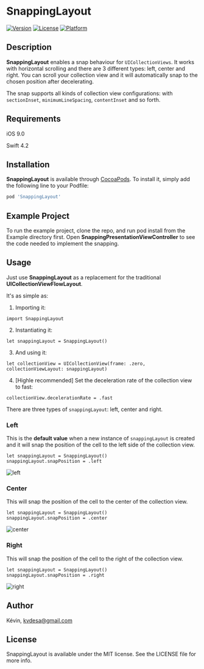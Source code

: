 # SnappingLayout

[![Version](https://img.shields.io/cocoapods/v/SnappingLayout.svg?style=flat)](https://cocoapods.org/pods/SnappingLayout)
[![License](https://img.shields.io/cocoapods/l/SnappingLayout.svg?style=flat)](https://cocoapods.org/pods/SnappingLayout)
[![Platform](https://img.shields.io/cocoapods/p/SnappingLayout.svg?style=flat)](https://cocoapods.org/pods/SnappingLayout)

## Description

**SnappingLayout** enables a snap behaviour for `UICollectionViews`.
It works with horizontal scrolling and there are 3 different types: left, center and right.
You can scroll your collection view and it will automatically snap to the chosen position after decelerating.

The snap supports all kinds of collection view configurations: with `sectionInset`, `minimumLineSpacing`, `contentInset` and so forth.

## Requirements

iOS 9.0

Swift 4.2

## Installation

**SnappingLayout** is available through [CocoaPods](https://cocoapods.org). To install
it, simply add the following line to your Podfile:

```ruby
pod 'SnappingLayout'
```

## Example Project

To run the example project, clone the repo, and run pod install from the Example directory first. 
Open **SnappingPresentationViewController** to see the code needed to implement the snapping.

## Usage

Just use **SnappingLayout** as a replacement for the traditional **UICollectionViewFlowLayout**.

It's as simple as:
1. Importing it:
```
import SnappingLayout
```
2. Instantiating it:
```
let snappingLayout = SnappingLayout()
```
3. And using it:
```
let collectionView = UICollectionView(frame: .zero, collectionViewLayout: snappingLayout)
```
4. [Highle recommended] Set the deceleration rate of the collection view to fast:
```
collectionView.decelerationRate = .fast
```

There are three types of `snappingLayout`: left, center and right.

### Left

This is the **default value** when a new instance of `snappingLayout` is created and it will snap the position of the cell to the left side of the collection view.

```
let snappingLayout = SnappingLayout()
snappingLayout.snapPosition = .left
```

![left](https://github.com/getmimo/SnappingLayout/tree/master/readmeImages/left.gif)

### Center

This will snap the position of the cell to the center of the collection view.

```
let snappingLayout = SnappingLayout()
snappingLayout.snapPosition = .center
```

![center](https://github.com/getmimo/SnappingLayout/tree/master/readmeImages/center.gif)

### Right

This will snap the position of the cell to the right of the collection view.

```
let snappingLayout = SnappingLayout()
snappingLayout.snapPosition = .right
```

![right](https://github.com/getmimo/SnappingLayout/tree/master/readmeImages/right.gif)


## Author

Kévin, kvdesa@gmail.com

## License

SnappingLayout is available under the MIT license. See the LICENSE file for more info.
